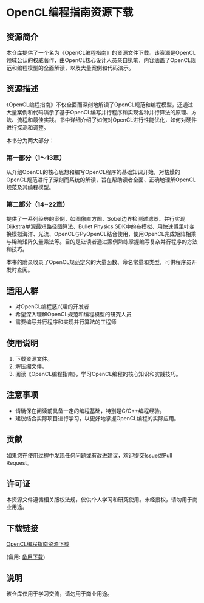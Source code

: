 # OpenCL编程指南资源下载

## 资源简介

本仓库提供了一个名为《OpenCL编程指南》的资源文件下载。该资源是OpenCL领域公认的权威著作，由OpenCL核心设计人员亲自执笔，内容涵盖了OpenCL规范和编程模型的全面解读，以及大量案例和代码演示。

## 资源描述

《OpenCL编程指南》不仅全面而深刻地解读了OpenCL规范和编程模型，还通过大量案例和代码演示了基于OpenCL编写并行程序和实现各种并行算法的原理、方法、流程和最佳实践。书中详细介绍了如何对OpenCL进行性能优化，如何对硬件进行探测和调整。

本书分为两大部分：

### 第一部分（1～13章）

从介绍OpenCL的核心思想和编写OpenCL程序的基础知识开始，对枯燥的OpenCL规范进行了深刻而系统的解读，旨在帮助读者全面、正确地理解OpenCL规范及其编程模型。

### 第二部分（14~22章）

提供了一系列经典的案例，如图像直方图、Sobel边界检测过滤器、并行实现Dijkstra单源最短路径图算法、Bullet Physics SDK中的布模拟、用快速傅里叶变换模拟海洋、光流、OpenCL与PyOpenCL结合使用，使用OpenCL完成矩阵相乘与稀疏矩阵矢量乘法等。目的是让读者通过案例熟练掌握编写复杂并行程序的方法和技巧。

本书的附录收录了OpenCL规范定义的大量函数、命名常量和类型，可供程序员开发时查阅。

## 适用人群

- 对OpenCL编程感兴趣的开发者
- 希望深入理解OpenCL规范和编程模型的研究人员
- 需要编写并行程序和实现并行算法的工程师

## 使用说明

1. 下载资源文件。
2. 解压缩文件。
3. 阅读《OpenCL编程指南》，学习OpenCL编程的核心知识和实践技巧。

## 注意事项

- 请确保在阅读前具备一定的编程基础，特别是C/C++编程经验。
- 建议结合实际项目进行学习，以更好地掌握OpenCL编程的实际应用。

## 贡献

如果您在使用过程中发现任何问题或有改进建议，欢迎提交Issue或Pull Request。

## 许可证

本资源文件遵循相关版权法规，仅供个人学习和研究使用。未经授权，请勿用于商业用途。

## 下载链接
[OpenCL编程指南资源下载](https://pan.quark.cn/s/25cecd82fcbb) 

(备用: [备用下载](https://pan.baidu.com/s/1WLcOqCRH3ptwiDqSsLgwKA?pwd=1234))

## 说明

该仓库仅用于学习交流，请勿用于商业用途。
